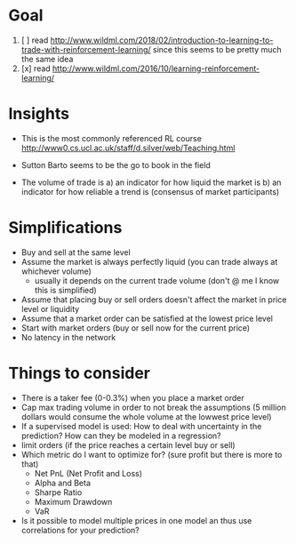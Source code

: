 # Goal 
1. [ ] read http://www.wildml.com/2018/02/introduction-to-learning-to-trade-with-reinforcement-learning/ since this seems to be pretty much the same idea
2. [x] read http://www.wildml.com/2016/10/learning-reinforcement-learning/

# Insights
* This is the most commonly referenced RL course http://www0.cs.ucl.ac.uk/staff/d.silver/web/Teaching.html 
* Sutton Barto seems to be the go to book in the field

* The volume of trade is 
  a) an indicator for how liquid the market is 
  b) an indicator for how reliable a trend is (consensus of market participants)

# Simplifications
* Buy and sell at the same level
* Assume the market is always perfectly liquid (you can trade always at whichever volume)
  * usually it depends on the current trade volume (don't @ me I know this is simplified)
* Assume that placing buy or sell orders doesn't affect the market in price level or liquidity
* Assume that a market order can be satisfied at the lowest price level
* Start with market orders (buy or sell now for the current price)
* No latency in the network

# Things to consider
* There is a taker fee (0-0.3%) when you place a market order 
* Cap max trading volume in order to not break the assumptions (5 million dollars would consume the whole volume at the lowwest price level)
* If a supervised model is used: How to deal with uncertainty in the prediction? How can they be modeled in a regression?
* limit orders (if the price reaches a certain level buy or sell)
* Which metric do I want to optimize for? (sure profit but there is more to that)
  * Net PnL (Net Profit and Loss)
  * Alpha and Beta
  * Sharpe Ratio
  * Maximum Drawdown
  * VaR
 * Is it possible to model multiple prices in one model an thus use correlations for your prediction?
